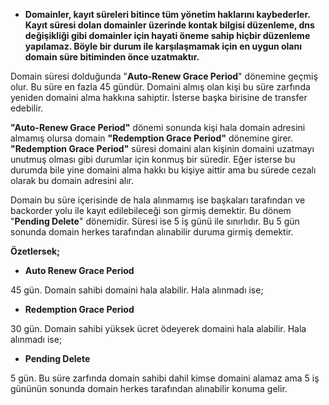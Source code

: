 * **Domainler, kayıt süreleri bitince tüm yönetim haklarını kaybederler. Kayıt süresi dolan domainler üzerinde kontak bilgisi düzenleme, dns değişikliği gibi domainler için hayati öneme sahip hiçbir düzenleme yapılamaz. Böyle bir durum ile karşılaşmamak için en uygun olanı domain süre bitiminden önce uzatmaktır.**

Domain süresi dolduğunda "**Auto-Renew Grace Period**" dönemine geçmiş olur. Bu süre en fazla 45 gündür. Domaini almış olan kişi bu süre zarfında yeniden domaini alma hakkına sahiptir. İsterse başka birisine de transfer edebilir.

**"Auto-Renew Grace Period"** dönemi sonunda kişi hala domain adresini almamış olursa domain **"Redemption Grace Period"** dönemine girer. **"Redemption Grace Period"** süresi domaini alan kişinin domaini uzatmayı unutmuş olması gibi durumlar için konmuş bir süredir. Eğer isterse bu durumda bile yine domaini alma hakkı bu kişiye aittir ama bu sürede cezalı olarak bu domain adresini alır.

Domain bu süre içerisinde de hala alınmamış ise başkaları tarafından ve backorder yolu ile kayıt edilebileceği son girmiş demektir. Bu dönem "**Pending Delete**" dönemidir. Süresi ise 5 iş günü ile sınırlıdır. Bu 5 gün sonunda domain herkes tarafından alınabilir duruma girmiş demektir.

**Özetlersek;**

* **Auto Renew Grace Period**

 45 gün. Domain sahibi domaini hala alabilir. Hala alınmadı ise;

* **Redemption Grace Period**

30 gün. Domain sahibi yüksek ücret ödeyerek domaini hala alabilir. Hala alınmadı ise;

* **Pending Delete**

5 gün. Bu süre zarfında domain sahibi dahil kimse domaini alamaz ama 5 iş gününün sonunda domain herkes tarafından alınabilir konuma gelir.




